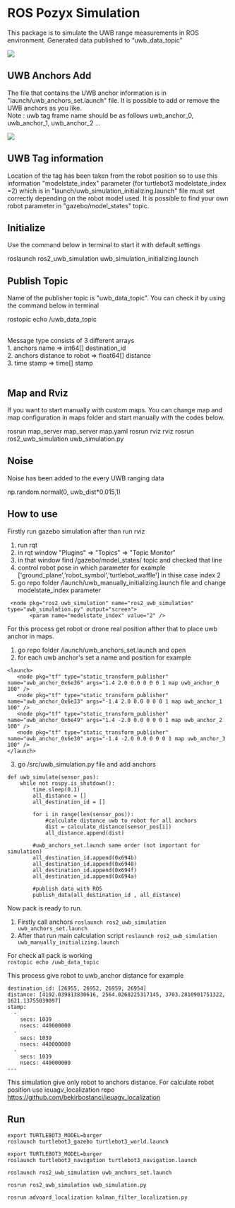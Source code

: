 # ROS Pozyx Simulation
This package is to simulate the UWB range measurements in ROS environment. Generated data published to “uwb_data_topic” 

![](https://raw.githubusercontent.com/bekirbostanci/ros_pozyx_simulation/master/docs/1.png)

## UWB Anchors Add
The file that contains the UWB anchor information is in "launch/uwb_anchors_set.launch" file. It is possible to add or remove the UWB anchors as you like. </br>
Note : uwb tag frame name should be as follows uwb_anchor_0, uwb_anchor_1, uwb_anchor_2 ...

![](https://raw.githubusercontent.com/bekirbostanci/ros_pozyx_simulation/master/docs/2.png)


## UWB Tag information
Location of the tag has been taken from the robot position so to use this information "modelstate_index" parameter (for turtlebot3 modelstate_index =2) which is in "launch/uwb_simulation_initializing.launch" file must set correctly depending on the robot model used. It is possible to find your own robot parameter in "gazebo/model_states" topic.


## Initialize
Use the command below in terminal to start it with default settings

roslaunch ros2_uwb_simulation uwb_simulation_initializing.launch


## Publish Topic
Name of the publisher topic is "uwb_data_topic". You can check it by using the command below in terminal

rostopic echo /uwb_data_topic

</br>
Message type consists of 3 different arrays <br>
1. anchors name => int64[] destination_id</br>
2. anchors distance to robot => float64[] distance</br>
3. time stamp => time[] stamp</br>

</br>

## Map and Rviz
If you want to start manually with custom maps. You can change map and map configuration in maps folder and start manually with the codes below.

rosrun map_server map_server map.yaml
rosrun rviz rviz
rosrun ros2_uwb_simulation uwb_simulation.py

## Noise 
Noise has been added to the every UWB ranging data </br> 

np.random.normal(0, uwb_dist*0.015,1)

## How to use 
Firstly run gazebo simulation after than run rviz
1. run rqt 
2. in rqt window "Plugins" => "Topics" => "Topic Monitor" 
3. in that window find /gazebo/model_states/ topic and checked that line 
4. control robot pose in which parameter  for example ['ground_plane','robot_symbol','turtlebot_waffle'] in thise case index 2 
5. go repo folder /launch/uwb_manually_initializing.launch file and change modelstate_index parameter 
 ```
  <node pkg="ros2_uwb_simulation" name="ros2_uwb_simulation"  type="uwb_simulation.py" output="screen">
        <param name="modelstate_index" value="2" />
```
For this process get robot or drone real position afther that to place uwb anchor in maps. 
1. go repo folder /launch/uwb_anchors_set.launch and open 
2. for each uwb anchor's set a name and position for example 
```
<launch>
   <node pkg="tf" type="static_transform_publisher" name="uwb_anchor_0x6e36" args="1.4 2.0 0.0 0 0 0 1 map uwb_anchor_0 100" />
   <node pkg="tf" type="static_transform_publisher" name="uwb_anchor_0x6e33" args="-1.4 2.0 0.0 0 0 0 1 map uwb_anchor_1 100" />
   <node pkg="tf" type="static_transform_publisher" name="uwb_anchor_0x6e49" args="1.4 -2.0 0.0 0 0 0 1 map uwb_anchor_2 100" />   
   <node pkg="tf" type="static_transform_publisher" name="uwb_anchor_0x6e30" args="-1.4 -2.0 0.0 0 0 0 1 map uwb_anchor_3 100" />
</launch>
```
3. go /src/uwb_simulation.py file and add anchors 

```
def uwb_simulate(sensor_pos):
    while not rospy.is_shutdown():
        time.sleep(0.1)
        all_distance = [] 
        all_destination_id = []

        for i in range(len(sensor_pos)):
            #calculate distance uwb to robot for all anchors 
            dist = calculate_distance(sensor_pos[i])   
            all_distance.append(dist) 
        
        #uwb_anchors_set.launch same order (not important for simulation)
        all_destination_id.append(0x694b)
        all_destination_id.append(0x6948)
        all_destination_id.append(0x694f)
        all_destination_id.append(0x694a)
            
        #publish data with ROS             
        publish_data(all_destination_id , all_distance)  
```

Now pack is ready to run.  
1. Firstly call anchors 
`roslaunch ros2_uwb_simulation uwb_anchors_set.launch `
2. After that run main calculation script 
`roslaunch ros2_uwb_simulation uwb_manually_initializing.launch`

For check all pack is working  
`rostopic echo /uwb_data_topic` 

This process give robot to uwb_anchor distance for example 
```
destination_id: [26955, 26952, 26959, 26954]
distance: [4192.039813830616, 2564.0268225317145, 3703.2810901751322, 1621.13755039097]
stamp: 
  - 
    secs: 1039
    nsecs: 440000000
  - 
    secs: 1039
    nsecs: 440000000
  - 
    secs: 1039
    nsecs: 440000000
---
```

This simulation give only robot to anchors distance. For calculate robot position use ieuagv_localization repo
https://github.com/bekirbostanci/ieuagv_localization


## Run
```
export TURTLEBOT3_MODEL=burger
roslaunch turtlebot3_gazebo turtlebot3_world.launch 

export TURTLEBOT3_MODEL=burger
roslaunch turtlebot3_navigation turtlebot3_navigation.launch 

roslaunch ros2_uwb_simulation uwb_anchors_set.launch 

rosrun ros2_uwb_simulation uwb_simulation.py 

rosrun advoard_localization kalman_filter_localization.py 
```
